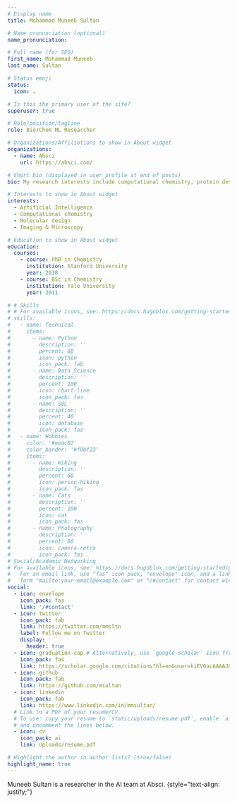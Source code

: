 ```yaml
---
# Display name
title: Mohammad Muneeb Sultan

# Name pronunciation (optional)
name_pronunciation: 

# Full name (for SEO)
first_name: Mohammad Muneeb
last_name: Sultan

# Status emoji
status:
  icon: ☕️

# Is this the primary user of the site?
superuser: true

# Role/position/tagline
role: Bio/Chem ML Researcher

# Organizations/Affiliations to show in About widget
organizations:
  - name: Absci
    url: https://absci.com/

# Short bio (displayed in user profile at end of posts)
bio: My research interests include computational chemistry, protein design, generative models, and artificial intelligence.

# Interests to show in About widget
interests:
  - Artificial Intelligence
  - Computational chemistry
  - Molecular design
  - Imaging & Microscopy

# Education to show in About widget
education:
  courses:
    - course: PhD in Chemistry
      institution: Stanford University
      year: 2018
    - course: BSc in Chemistry
      institution: Yale University 
      year: 2011

# # Skills
# # For available icons, see: https://docs.hugoblox.com/getting-started/page-builder/#icons
# skills:
#   - name: Technical
#     items:
#       - name: Python
#         description: ''
#         percent: 80
#         icon: python
#         icon_pack: fab
#       - name: Data Science
#         description: ''
#         percent: 100
#         icon: chart-line
#         icon_pack: fas
#       - name: SQL
#         description: ''
#         percent: 40
#         icon: database
#         icon_pack: fas
#   - name: Hobbies
#     color: '#eeac02'
#     color_border: '#f0bf23'
#     items:
#       - name: Hiking
#         description: ''
#         percent: 60
#         icon: person-hiking
#         icon_pack: fas
#       - name: Cats
#         description: ''
#         percent: 100
#         icon: cat
#         icon_pack: fas
#       - name: Photography
#         description: ''
#         percent: 80
#         icon: camera-retro
#         icon_pack: fas
# Social/Academic Networking
# For available icons, see: https://docs.hugoblox.com/getting-started/page-builder/#icons
#   For an email link, use "fas" icon pack, "envelope" icon, and a link in the
#   form "mailto:your-email@example.com" or "/#contact" for contact widget.
social:
  - icon: envelope
    icon_pack: fas
    link: '/#contact'
  - icon: twitter
    icon_pack: fab
    link: https://twitter.com/mmsltn
    label: Follow me on Twitter
    display:
      header: true
  - icon: graduation-cap # Alternatively, use `google-scholar` icon from `ai` icon pack
    icon_pack: fas
    link: https://scholar.google.com/citations?hl=en&user=kiEV6acAAAAJ&view_op=list_works&sortby=pubdate
  - icon: github
    icon_pack: fab
    link: https://github.com/msultan
  - icon: linkedin
    icon_pack: fab
    link: https://www.linkedin.com/in/mmsultan/
  # Link to a PDF of your resume/CV.
  # To use: copy your resume to `static/uploads/resume.pdf`, enable `ai` icons in `params.yaml`,
  # and uncomment the lines below.
  - icon: cv
    icon_pack: ai
    link: uploads/resume.pdf

# Highlight the author in author lists? (true/false)
highlight_name: true
---
```


Muneeb Sultan is a researcher in the AI team at Absci. 
{style="text-align: justify;"}
